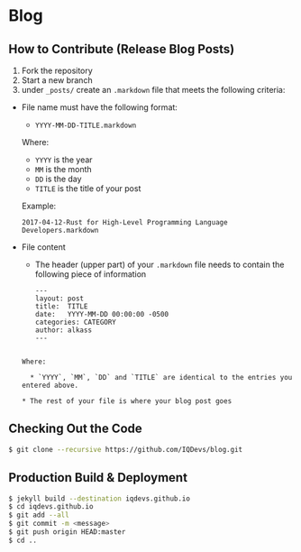 # Blog

## How to Contribute (Release Blog Posts)
1. Fork the repository
2. Start a new branch
3. under `_posts/` create an `.markdown` file that meets the following criteria:
  * File name must have the following format:
    * `YYYY-MM-DD-TITLE.markdown`
    
    Where:
    
      * `YYYY` is the year
      * `MM` is the month
      * `DD` is the day
      * `TITLE` is the title of your post
      
     Example:
      
      `2017-04-12-Rust for High-Level Programming Language Developers.markdown`
  * File content
    * The header (upper part) of your `.markdown` file needs to contain the following piece of information
   
      ```
      ---
      layout: post
      title:  TITLE
      date:   YYYY-MM-DD 00:00:00 -0500
      categories: CATEGORY
      author: alkass
      ---
     ```
     
     Where:
     
       * `YYYY`, `MM`, `DD` and `TITLE` are identical to the entries you entered above.
     
    * The rest of your file is where your blog post goes

## Checking Out the Code
```bash
$ git clone --recursive https://github.com/IQDevs/blog.git
```

## Production Build & Deployment

```bash
$ jekyll build --destination iqdevs.github.io
$ cd iqdevs.github.io
$ git add --all
$ git commit -m <message>
$ git push origin HEAD:master 
$ cd ..
```
